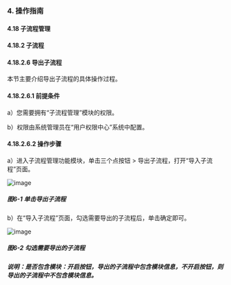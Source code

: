 ### 4. 操作指南

#### 4.18 子流程管理

#### 4.18.2 子流程

#### 4.18.2.6 导出子流程

本节主要介绍导出子流程的具体操作过程。

#### 4.18.2.6.1 前提条件

a）您需要拥有“子流程管理”模块的权限。

b）权限由系统管理员在“用户权限中心”系统中配置。

#### 4.18.2.6.2 操作步骤

a）进入子流程管理功能模块，单击三个点按钮 > 导出子流程，打开“导入子流程”页面。

![image](https://user-images.githubusercontent.com/79617492/199460182-64dce996-756e-455c-a837-db06d67a021e.png)

##### 图6-1 单击导出子流程

b）在“导入子流程”页面，勾选需要导出的子流程后，单击确定即可。

![image](https://user-images.githubusercontent.com/79617492/199460204-97f35d87-7d64-42b6-9d76-bff988b81c76.png)

##### 图6-2 勾选需要导出的子流程

##### 说明：是否包含模块：开启按钮，导出的子流程中包含模块信息，不开启按钮，则导出的子流程中不包含模块信息。
